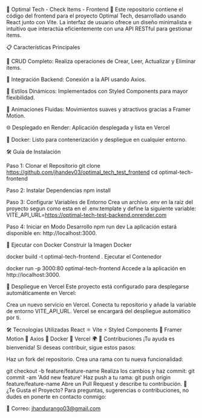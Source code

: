 🌟 Optimal Tech - Check Items - Frontend 🌟
Este repositorio contiene el código del frontend para el proyecto Optimal Tech, desarrollado usando React junto con Vite. La interfaz de usuario ofrece un diseño minimalista e intuitivo que interactúa eficientemente con una API RESTful para gestionar items.

📋 Características Principales

🚀 CRUD Completo: Realiza operaciones de Crear, Leer, Actualizar y Eliminar items.

🔗 Integración Backend: Conexión a la API usando Axios.

🎨 Estilos Dinámicos: Implementados con Styled Components para mayor flexibilidad.

💫 Animaciones Fluidas: Movimientos suaves y atractivos gracias a Framer Motion.

🌐 Desplegado en Render: Aplicación desplegada y lista en Vercel

🐳 Docker: Listo para contenerización y despliegue en cualquier entorno.

🛠️ Guía de Instalación

Paso 1: Clonar el Repositorio
git clone https://github.com/jhandev03/optimal_tech_test_frontend
cd optimal-tech-frontend

Paso 2: Instalar Dependencias
npm install

Paso 3: Configurar Variables de Entorno
Crea un archivo .env en la raíz del proyecto segun como esta en el .env.template y define la siguiente variable:
VITE_API_URL=https://optimal-tech-test-backend.onrender.com

Paso 4: Iniciar en Modo Desarrollo
npm run dev
La aplicación estará disponible en: http://localhost:3000.

🐋 Ejecutar con Docker
Construir la Imagen Docker

docker build -t optimal-tech-frontend .
Ejecutar el Contenedor

docker run -p 3000:80 optimal-tech-frontend
Accede a la aplicación en http://localhost:3000.

🚀 Despliegue en Vercel
Este proyecto está configurado para desplegarse automáticamente en Vercel:

Crea un nuevo servicio en Vercel.
Conecta tu repositorio y añade la variable de entorno VITE_API_URL.
Vercel se encargará del despliegue automático por ti.


🛠️ Tecnologías Utilizadas
React ⚛️
Vite ⚡
Styled Components 💅
Framer Motion 🎥
Axios 🔗
Docker 🐳
Vercel 🌍
🤝 Contribuciones
¡Tu ayuda es bienvenida! Si deseas contribuir, sigue estos pasos:

Haz un fork del repositorio.
Crea una rama con tu nueva funcionalidad:

git checkout -b feature/feature-name
Realiza los cambios y haz commit:
git commit -am 'Add new feature'
Haz push a tu rama:
git push origin feature/feature-name
Abre un Pull Request y describe tu contribución.
💖 ¿Te Gusta el Proyecto?
Para preguntas, sugerencias o contribuciones, no dudes en ponerte en contacto conmigo:

📧 Correo: jhandurango03@gmail.com


